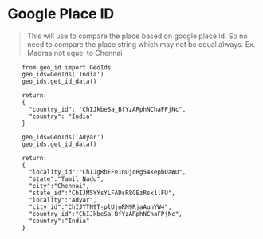 # Google Place ID
>This will use to compare the place based on google place id.
    So no need to compare the place string which may not be equal
    always.
    Ex. Madras not equel to Chennai
```
    from geo_id import GeoIds
    geo_ids=GeoIds('India')
    geo_ids.get_id_data()
```
```
    return:
    {
      "country_id": "ChIJkbeSa_BfYzARphNChaFPjNc",
      "country": "India"
    }
```
```
    geo_ids=GeoIds('Adyar')
    geo_ids.get_id_data()
```
```
    return:
    {
      "locality_id":"ChIJgRbEFe1nUjoRg54kepbOaWU",
      "state":"Tamil Nadu",
      "city":"Chennai",
      "state_id":"ChIJM5YYsYLFADsR8GEzRsx1lFU",
      "locality":"Adyar",
      "city_id":"ChIJYTN9T-plUjoRM9RjaAunYW4",
      "country_id":"ChIJkbeSa_BfYzARphNChaFPjNc",
      "country":"India"
    }
```
